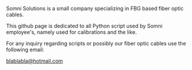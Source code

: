 Somni Solutions is a small company specializing in FBG based fiber optic cables. 


This github page is dedicated to all Python script used by Somni employee's, namely used for calibrations and the like. 

For any inquiry regarding scripts or possibly our fiber optic cables use the following email:

blablabla@hotmail.com
